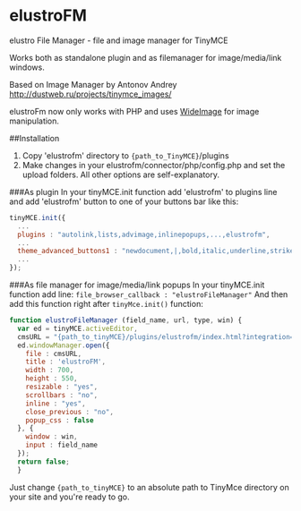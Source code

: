 elustroFM
=========

elustro File Manager - file and image manager for TinyMCE

Works both as standalone plugin and as filemanager for image/media/link windows.

Based on Image Manager by Antonov Andrey http://dustweb.ru/projects/tinymce_images/

elustroFm now only works with PHP and uses [WideImage](http://wideimage.sourceforge.net/) for image manipulation.

##Installation
1. Copy 'elustrofm' directory to `{path_to_TinyMCE}`/plugins
3. Make changes in your elustrofm/connector/php/config.php and set the upload folders. All other options are self-explanatory.

###As plugin
In your tinyMCE.init function add 'elustrofm' to plugins line and add 'elustrofm' button to one of your buttons bar like this:
```javascript
tinyMCE.init({
  ...
  plugins : "autolink,lists,advimage,inlinepopups,...,elustrofm",
  ...
  theme_advanced_buttons1 : "newdocument,|,bold,italic,underline,strikethrough,...,elustrofm",
  ...
});
```

###As file manager for image/media/link popups
In your tinyMCE.init function add line:
`file_browser_callback : "elustroFileManager"`
And then add this function right after `tinyMce.init()` function:
```javascript
function elustroFileManager (field_name, url, type, win) {
  var ed = tinyMCE.activeEditor,
  cmsURL = "{path_to_tinyMCE}/plugins/elustrofm/index.html?integration=fm&lang="+ed.settings.language+"&filetype="+type;
  ed.windowManager.open({
    file : cmsURL,
    title : 'elustroFM',
    width : 700,
    height : 550,
    resizable : "yes",
    scrollbars : "no",
    inline : "yes",
    close_previous : "no",
    popup_css : false
  }, {
    window : win,
    input : field_name
  });
  return false;
  }
```

Just change `{path_to_tinyMCE}` to an absolute path to TinyMce directory on your site and you're ready to go.

